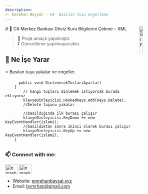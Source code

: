 ```yaml
---
description: 
>- Emrehan Baysal - C#  Basılan tuşu engelleme
---
```


<img align="right" alt="GIF" src="https://global-uploads.webflow.com/6097e0eca1e875de53031ff6/61bb05edca00197f2e7a19cf_Csharp_Logo.png" width="15%"/>
# 🌱 C# Merkez Bankası Döviz Kuru Bilgilerini Çekme – XML

> 📣 Proje amaçlı yapılmıştır.</br>
> ⏬ Güncelleme yapılmayacaktır. </br>


## 🔰 Ne İşe Yarar
⭐ Basılan tuşu yakalar ve engeller.

          public void DinlenecekTuslariAyarla()
        {
            // hangi tuşları dinlemek istiyorsak burada ekliyoruz                
            klavyeDinleyicisi.HookedKeys.Add(Keys.Delete);
            //Delete tuşunu yakalar

            //basıldığında ilk burası çalışır
            klavyeDinleyicisi.KeyDown += new KeyEventHandler(islem1);
            //basıldıktan sonra ikinci olarak burası çalışır
            klavyeDinleyicisi.KeyUp += new KeyEventHandler(islem2);
        }



## <h3 align="left"> 📫 Connect with me:</h3>
<p align="left">
<a href="https://linkedin.com/in/emrehan-baysal" target="blank"><img align="center" src="https://raw.githubusercontent.com/rahuldkjain/github-profile-readme-generator/master/src/images/icons/Social/linked-in-alt.svg" alt="emrehan-baysal" height="30" width="40" /></a>
<a href="https://instagram.com/emrehanbysal" target="blank"><img align="center" src="https://raw.githubusercontent.com/rahuldkjain/github-profile-readme-generator/master/src/images/icons/Social/instagram.svg" alt="emrehanbysal" height="30" width="40" /></a>
  
</p>

- Website: [emrehanbaysal.xyz](https://www.emrehanbaysal.xyz//)
- Email: [bymrhan@gmail.com](mailto:bymrhan@gmail.com)

